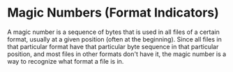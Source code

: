 # Magic Numbers (Format Indicators)
A magic number is a sequence of bytes that is used in all files of a certain format, usually at a given position (often at the beginning). Since all files in that particular format have that particular byte sequence in that particular position, and most files in other formats don't have it, the magic number is a way to recognize what format a file is in.


